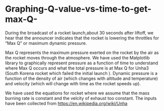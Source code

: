 # Graphing-Q-value-vs-time-to-get-max-Q-

During the broadcast of a rocket launch,about 30 seconds after liftoff, we hear that the announcer indicates that the rocket is lowering the throttles for “Max Q” or maximum dynamic pressure. 

Max Q represents the maximum pressure exerted on the rocket by the air as the rocket moves through the atmosphere. We have used the Matplotlib library to graphically represent pressure as a function of time to understand where Max Q occurs and what the total pressure is at Max Q for Unha3 (South Korena rocket which failed the initial launch ). Dynamic pressure is a function of the density of air (which changes with altitude and temperature) and velocity (which will change with time as the rocket speeds up).

We have used the equations for rocket where we assume that the mass burning rate is constant and the velcity of exhaust too constant. 
The inputs have been collected from https://en.wikipedia.org/wiki/Unha
